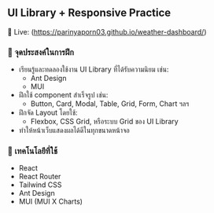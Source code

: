 ## UI Library + Responsive Practice

🔗 Live: (https://parinyaporn03.github.io/weather-dashboard/)

### 🎯 จุดประสงค์ในการฝึก
* เรียนรู้และทดลองใช้งาน UI Library ที่ได้รับความนิยม เช่น:
  - Ant Design
  - MUI
* ฝึกใช้ component สำเร็จรูป เช่น:
  - Button, Card, Modal, Table, Grid, Form, Chart ฯลฯ
* ฝึกจัด Layout โดยใช้:
  - Flexbox, CSS Grid, หรือระบบ Grid ของ UI Library
* ทำให้หน้าเว็บแสดงผลได้ดีในทุกขนาดหน้าจอ

### 🧩 เทคโนโลยีที่ใช้
* React
* React Router
* Tailwind CSS
* Ant Design
* MUI (MUI X Charts)

